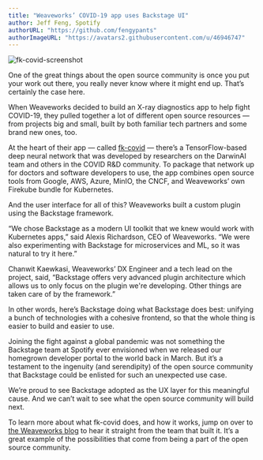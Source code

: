 ```yaml
---
title: "Weaveworks’ COVID-19 app uses Backstage UI"
author: Jeff Feng, Spotify
authorURL: "https://github.com/fengypants"
authorImageURL: "https://avatars2.githubusercontent.com/u/46946747"
---
```


![fk-covid-screenshot](assets/20-05-14/weaveworks-firekube-covid-19-spotify-backstage.png)

One of the great things about the open source community is once you put your work out there, you really never know where it might end up. That’s certainly the case here.

<!--truncate-->

When Weaveworks decided to build an X-ray diagnostics app to help fight COVID-19, they pulled together a lot of different open source resources — from projects big and small, built by both familiar tech partners and some brand new ones, too.

At the heart of their app — called [fk-covid][] — there’s a TensorFlow-based deep neural network that was developed by researchers on the DarwinAI team and others in the COVID R&D community. To package that network up for doctors and software developers to use, the app combines open source tools from Google, AWS, Azure, MinIO, the CNCF, and Weaveworks’ own Firekube bundle for Kubernetes.

And the user interface for all of this? Weaveworks built a custom plugin using the Backstage framework.

“We chose Backstage as a modern UI toolkit that we knew would work with Kubernetes apps,” said Alexis Richardson, CEO of Weaveworks. “We were also experimenting with Backstage for microservices and ML, so it was natural to try it here.”

Chanwit Kaewkasi, Weaveworks’ DX Engineer and a tech lead on the project, said, “Backstage offers very advanced plugin architecture which allows us to only focus on the plugin we're developing. Other things are taken care of by the framework.”

In other words, here’s Backstage doing what Backstage does best: unifying a bunch of technologies with a cohesive frontend, so that the whole thing is easier to build and easier to use.

Joining the fight against a global pandemic was not something the Backstage team at Spotify ever envisioned when we released our homegrown developer portal to the world back in March. But it’s a testament to the ingenuity (and serendipity) of the open source community that Backstage could be enlisted for such an unexpected use case.

We’re proud to see Backstage adopted as the UX layer for this meaningful cause. And we can’t wait to see what the open source community will build next.

To learn more about what fk-covid does, and how it works, jump on over to [the Weaveworks blog][] to hear it straight from the team that built it. It’s a great example of the possibilities that come from being a part of the open source community.

[fk-covid]: https://github.com/weaveworks/fk-covid
[the weaveworks blog]: https://www.weave.works/blog/firekube-covid-ml
